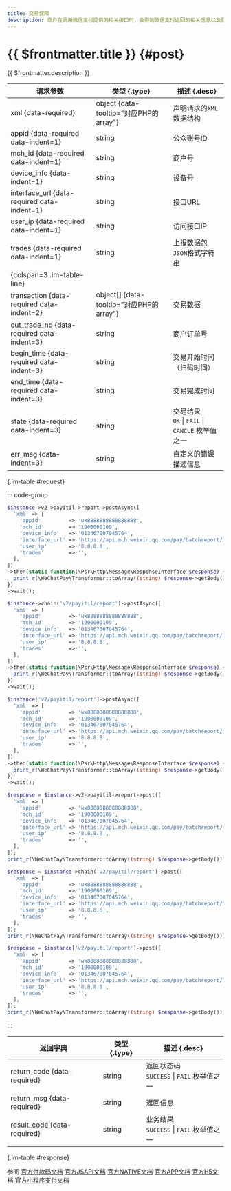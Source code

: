 ```yaml
---
title: 交易保障
description: 商户在调用微信支付提供的相关接口时，会得到微信支付返回的相关信息以及获得整个接口的响应时间。为提高整体的服务水平，协助商户一起提高服务质量，微信支付提供了相关接口调用耗时和返回信息的主动上报接口，微信支付可以根据商户侧上报的数据进一步优化网络部署，完善服务监控，和商户更好的协作为用户提供更好的业务体验。
---
```


# {{ $frontmatter.title }} {#post}

{{ $frontmatter.description }}

| 请求参数 | 类型 {.type} | 描述 {.desc}
| --- | --- | ---
| xml {data-required} | object {data-tooltip="对应PHP的array"} | 声明请求的`XML`数据结构
| appid {data-required data-indent=1} | string | 公众账号ID
| mch_id {data-required data-indent=1} | string | 商户号
| device_info {data-indent=1} | string | 设备号
| interface_url {data-required data-indent=1} | string | 接口URL
| user_ip {data-required data-indent=1} | string | 访问接口IP
| trades {data-required data-indent=1} | string | 上报数据包`JSON`格式字符串
| {colspan=3 .im-table-line}
| transaction {data-required data-indent=2} | object[] {data-tooltip="对应PHP的array"} | 交易数据
| out_trade_no {data-required data-indent=3} | string | 商户订单号
| begin_time {data-required data-indent=3} | string | 交易开始时间（扫码时间）
| end_time {data-required data-indent=3} | string | 交易完成时间
| state {data-required data-indent=3} | string | 交易结果<br/>`OK` \| `FAIL` \| `CANCLE` 枚举值之一
| err_msg {data-indent=3} | string | 自定义的错误描述信息

{.im-table #request}

::: code-group

```php [异步纯链式]
$instance->v2->payitil->report->postAsync([
  'xml' => [
    'appid'         => 'wx8888888888888888',
    'mch_id'        => '1900000109',
    'device_info'   => '013467007045764',
    'interface_url' => 'https://api.mch.weixin.qq.com/pay/batchreport/micropay/total',
    'user_ip'       => '8.8.8.8',
    'trades'        => '',
  ],
])
->then(static function(\Psr\Http\Message\ResponseInterface $response) {
  print_r(\WeChatPay\Transformer::toArray((string) $response->getBody()));
})
->wait();
```

```php [异步声明式]
$instance->chain('v2/payitil/report')->postAsync([
  'xml' => [
    'appid'         => 'wx8888888888888888',
    'mch_id'        => '1900000109',
    'device_info'   => '013467007045764',
    'interface_url' => 'https://api.mch.weixin.qq.com/pay/batchreport/micropay/total',
    'user_ip'       => '8.8.8.8',
    'trades'        => '',
  ],
])
->then(static function(\Psr\Http\Message\ResponseInterface $response) {
  print_r(\WeChatPay\Transformer::toArray((string) $response->getBody()));
})
->wait();
```

```php [异步属性式]
$instance['v2/payitil/report']->postAsync([
  'xml' => [
    'appid'         => 'wx8888888888888888',
    'mch_id'        => '1900000109',
    'device_info'   => '013467007045764',
    'interface_url' => 'https://api.mch.weixin.qq.com/pay/batchreport/micropay/total',
    'user_ip'       => '8.8.8.8',
    'trades'        => '',
  ],
])
->then(static function(\Psr\Http\Message\ResponseInterface $response) {
  print_r(\WeChatPay\Transformer::toArray((string) $response->getBody()));
})
->wait();
```

```php [同步纯链式]
$response = $instance->v2->payitil->report->post([
  'xml' => [
    'appid'         => 'wx8888888888888888',
    'mch_id'        => '1900000109',
    'device_info'   => '013467007045764',
    'interface_url' => 'https://api.mch.weixin.qq.com/pay/batchreport/micropay/total',
    'user_ip'       => '8.8.8.8',
    'trades'        => '',
  ],
]);
print_r(\WeChatPay\Transformer::toArray((string) $response->getBody()));
```

```php [同步声明式]
$response = $instance->chain('v2/payitil/report')->post([
  'xml' => [
    'appid'         => 'wx8888888888888888',
    'mch_id'        => '1900000109',
    'device_info'   => '013467007045764',
    'interface_url' => 'https://api.mch.weixin.qq.com/pay/batchreport/micropay/total',
    'user_ip'       => '8.8.8.8',
    'trades'        => '',
  ],
]);
print_r(\WeChatPay\Transformer::toArray((string) $response->getBody()));
```

```php [同步属性式]
$response = $instance['v2/payitil/report']->post([
  'xml' => [
    'appid'         => 'wx8888888888888888',
    'mch_id'        => '1900000109',
    'device_info'   => '013467007045764',
    'interface_url' => 'https://api.mch.weixin.qq.com/pay/batchreport/micropay/total',
    'user_ip'       => '8.8.8.8',
    'trades'        => '',
  ],
]);
print_r(\WeChatPay\Transformer::toArray((string) $response->getBody()));
```

:::

| 返回字典 | 类型 {.type} | 描述 {.desc}
| --- | --- | ---
| return_code {data-required} | string | 返回状态码<br/>`SUCCESS` \| `FAIL` 枚举值之一
| return_msg {data-required} | string | 返回信息
| result_code {data-required} | string | 业务结果<br/>`SUCCESS` \| `FAIL` 枚举值之一

{.im-table #response}

参阅 [官方付款码文档](https://pay.weixin.qq.com/wiki/doc/api/micropay.php?chapter=9_14&index=8) [官方JSAPI文档](https://pay.weixin.qq.com/wiki/doc/api/jsapi.php?chapter=9_8&index=9) [官方NATIVE文档](https://pay.weixin.qq.com/wiki/doc/api/native.php?chapter=9_8&index=9) [官方APP文档](https://pay.weixin.qq.com/wiki/doc/api/app/app.php?chapter=9_8&index=10) [官方H5文档](https://pay.weixin.qq.com/wiki/doc/api/H5.php?chapter=9_8&index=9) [官方小程序支付文档](https://pay.weixin.qq.com/wiki/doc/api/wxa/wxa_api.php?chapter=9_8&index=9)
